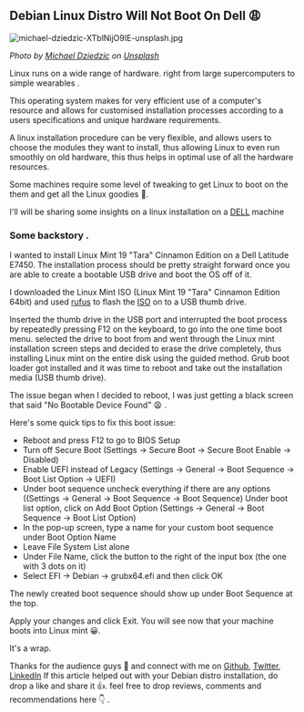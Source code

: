 ## Debian Linux Distro Will Not Boot On Dell 😩


![michael-dziedzic-XTblNijO9IE-unsplash.jpg](https://cdn.hashnode.com/res/hashnode/image/upload/v1600623381443/aldAYDMJJ.jpeg)

*<span>Photo by <a href="https://unsplash.com/@lazycreekimages?utm_source=unsplash&amp;utm_medium=referral&amp;utm_content=creditCopyText">Michael Dziedzic</a> on <a href="https://unsplash.com/s/photos/linux?utm_source=unsplash&amp;utm_medium=referral&amp;utm_content=creditCopyText">Unsplash</a></span>*






Linux runs on a  wide range of hardware. right from large supercomputers to simple wearables .

This operating system makes for very efficient use of a computer's resource and allows for customised  installation processes according to a users specifications and unique hardware requirements.

A linux installation procedure can be very flexible, and allows users to choose the modules they want to install, thus allowing  Linux to  even run smoothly  on old hardware, this thus helps in optimal use of all the hardware resources.

Some machines require some level of tweaking to get Linux to boot on the them and get all the Linux goodies 🤩. 

I'll will be sharing some insights on a linux installation on a [DELL](https://www.dell.com/ng/p/?c=ng&l=en&s=bsd) machine


 
### Some backstory .   
I wanted to install Linux Mint 19 "Tara" Cinnamon Edition on a Dell Latitude E7450. The installation process should be  pretty straight forward once you are able to create a bootable USB drive and boot the OS off of it.

I downloaded the Linux Mint ISO (Linux Mint 19 "Tara" Cinnamon Edition 64bit) and used [rufus](https://rufus.ie/) to flash the [ISO](https://www.linuxmint.com/download.php) on to a  USB thumb drive.

 Inserted the thumb drive in the USB port and interrupted the boot process by  repeatedly pressing F12 on the keyboard, to go into the one time boot menu. selected the drive to boot from and went through the Linux mint installation screen steps and decided to erase the drive completely, thus installing Linux mint on the entire disk using the guided method. Grub boot loader got installed and it was time to reboot and take out the installation media (USB thumb drive).

The issue began when I decided to reboot,  I was just getting a black screen that said "No Bootable Device Found" 😩 .

Here's some quick tips to fix this boot issue:

- Reboot and press F12 to go to BIOS Setup
- Turn off Secure Boot (Settings -> Secure Boot -> Secure Boot Enable -> Disabled)
- Enable UEFI instead of Legacy (Settings -> General -> Boot Sequence -> Boot List Option -> UEFI)
- Under boot sequence uncheck everything if there are any options ((Settings -> General -> Boot Sequence -> Boot Sequence)
Under boot list option, click on Add Boot Option (Settings -> General -> Boot Sequence -> Boot List Option)
- In the pop-up screen, type a name for your custom boot sequence under Boot Option Name
- Leave File System List alone
- Under File Name, click the button to the right of the input box (the one with 3 dots on it)
- Select EFI -> Debian -> grubx64.efi and then click OK

The newly created boot sequence should show up under Boot Sequence at the top.

Apply your changes and click Exit. You will see now that your machine boots into Linux mint  😀.

It's a wrap. 

Thanks for the audience guys 🤗  and connect with me on [Github](https://github.com/nextwebb), [Twitter](https://twitter.com/i_am_nextwebb), [LinkedIn](https://www.linkedin.com/in/peterson-oaikhenah-102645144/) 
If this article helped out  with your Debian distro installation, do drop a like and share it 👍.  feel free to drop reviews, comments and recommendations here 👇 .


 